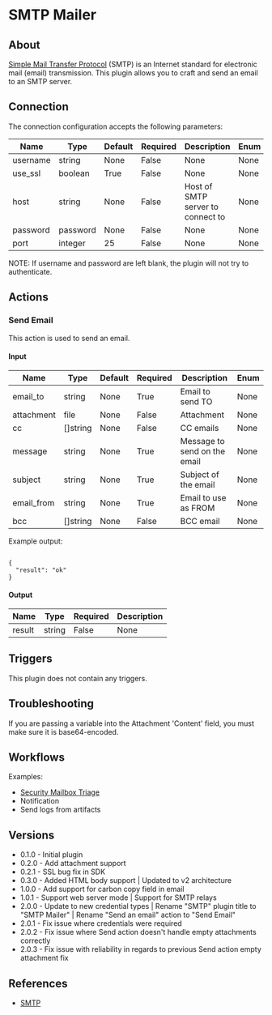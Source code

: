 
# SMTP Mailer

## About

[Simple Mail Transfer Protocol](https://en.wikipedia.org/wiki/Simple_Mail_Transfer_Protocol) (SMTP) is an Internet standard for electronic mail (email) transmission.
This plugin allows you to craft and send an email to an SMTP server.

## Connection

The connection configuration accepts the following parameters:

|Name|Type|Default|Required|Description|Enum|
|----|----|-------|--------|-----------|----|
|username|string|None|False|None|None|
|use_ssl|boolean|True|False|None|None|
|host|string|None|False|Host of SMTP server to connect to|None|
|password|password|None|False|None|None|
|port|integer|25|False|None|None|

NOTE: If username and password are left blank, the plugin will not try to authenticate.

## Actions

### Send Email

This action is used to send an email.

#### Input

|Name|Type|Default|Required|Description|Enum|
|----|----|-------|--------|-----------|----|
|email_to|string|None|True|Email to send TO|None|
|attachment|file|None|False|Attachment|None|
|cc|[]string|None|False|CC emails|None|
|message|string|None|True|Message to send on the email|None|
|subject|string|None|True|Subject of the email|None|
|email_from|string|None|True|Email to use as FROM|None|
|bcc|[]string|None|False|BCC email|None|

Example output:

```

{
  "result": "ok"
}

```

#### Output

|Name|Type|Required|Description|
|----|----|--------|-----------|
|result|string|False|None|

## Triggers

This plugin does not contain any triggers.

## Troubleshooting

If you are passing a variable into the Attachment 'Content' field, you must make sure it is base64-encoded.

## Workflows

Examples:

* [Security Mailbox Triage](https://market.komand.com/workflows/komand/security-mailbox-triage/1.0.0)
* Notification
* Send logs from artifacts

## Versions

* 0.1.0 - Initial plugin
* 0.2.0 - Add attachment support
* 0.2.1 - SSL bug fix in SDK
* 0.3.0 - Added HTML body support | Updated to v2 architecture
* 1.0.0 - Add support for carbon copy field in email
* 1.0.1 - Support web server mode | Support for SMTP relays
* 2.0.0 - Update to new credential types | Rename "SMTP" plugin title to "SMTP Mailer" | Rename "Send an email" action to "Send Email"
* 2.0.1 - Fix issue where credentials were required
* 2.0.2 - Fix issue where Send action doesn't handle empty attachments correctly
* 2.0.3 - Fix issue with reliability in regards to previous Send action empty attachment fix

## References

* [SMTP](https://en.wikipedia.org/wiki/Simple_Mail_Transfer_Protocol)
